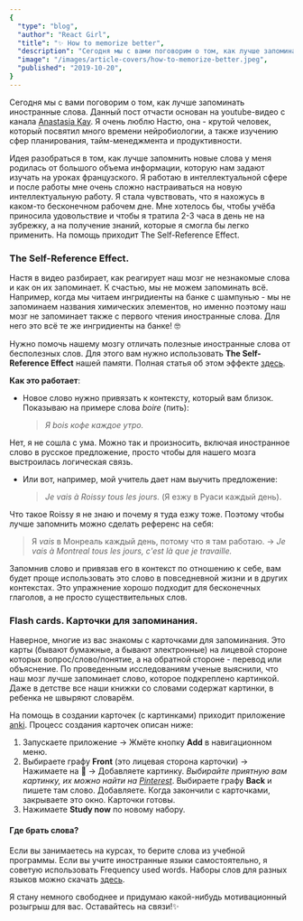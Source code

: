 ```yaml
---
{
  "type": "blog",
  "author": "React Girl",
  "title": "✨ How to memorize better",
  "description": "Сегодня мы с вами поговорим о том, как лучше запоминать иностранные слова.",
  "image": "/images/article-covers/how-to-memorize-better.jpeg",
  "published": "2019-10-20",
}
---
```


Сегодня мы с вами поговорим о том, как лучше запоминать иностранные слова. Данный пост отчасти основан на youtube-видео с канала [Anastasia Kay](http://youtube.com/funastacia?sub_confirmation=1). Я очень люблю Настю, она - крутой человек, который посвятил много времени нейробиологии, а также изучению сфер планирования, тайм-менеджмента и продуктивности.

Идея разобраться в том, как лучше запомнить новые слова у меня родилась от большого объема информации, которую нам задают изучать на уроках французского. Я работаю в интеллектуальной сфере и после работы мне очень сложно настраиваться на новую интеллектуальную работу. Я стала чувствовать, что я нахожусь в каком-то бесконечном рабочем дне. Мне хотелось бы, чтобы учёба приносила удовольствие и чтобы я тратила 2-3 часа в день не на зубрежку, а на получение знаний, которые я смогла бы легко применить. На помощь приходит The Self-Reference Effect.

### **The Self-Reference Effect**.

Настя в видео разбирает, как реагирует наш мозг не незнакомые слова и как он их запоминает. К счастью, мы не можем запоминать всё. Например, когда мы читаем ингридиенты на банке с шампунью - мы не запоминаем названия химических элементов, но именно поэтому наш мозг не запоминает также с первого чтения иностранные слова. Для него это всё те же ингридиенты на банке! 🤓

Нужно помочь нашему мозгу отличать полезные иностранные слова от бесполезных слов. Для этого вам нужно использовать **The Self-Reference Effect** нашей памяти. Полная статья об этом эффекте [здесь](https://opencommons.uconn.edu/cgi/viewcontent.cgi?article=1008&context=chip_docs).

**Как это работает**:

- Новое слово нужно привязать к контексту, который вам близок. Показываю на примере слова _boire_ (пить):
  > _Я bois кофе каждое утро._

Нет, я не сошла с ума. Можно так и произносить, включая иностранное слово в русское предложение, просто чтобы для нашего мозга выстроилась логическая связь.

- Или вот, например, мой учитель дает нам выучить предложение:
  > _Je vais à Roissy tous les jours._ (Я езжу в Руаси каждый день).

Что такое Roissy я не знаю и почему я туда езжу тоже. Поэтому чтобы лучше запомнить можно сделать референс на себя:

> Я _vais_ в Монреаль каждый день, потому что я там работаю. -> _Je vais à Montreal tous les jours, c'est là que je travaille._

Запомнив слово и привязав его в контекст по отношению к себе, вам будет проще использовать это слово в повседневной жизни и в других контекстах. Это упражнение хорошо подходит для бесконечных глаголов, а не просто существительных слов.

### **Flash cards. Карточки для запоминания.**

Наверное, многие из вас знакомы с карточками для запоминания. Это карты (бывают бумажные, а бывают электронные) на лицевой стороне которых вопрос/слово/понятие, а на обратной стороне - перевод или объяснение. По проведенным исследованиям ученые выяснили, что наш мозг лучше запоминает слово, которое подкреплено картинкой. Даже в детстве все наши книжки со словами содержат картинки, в ребенка не швыряют словарём.

На помощь в создании карточек (с картинками) приходит приложение [anki](https://apps.ankiweb.net/). Процесс создания карточек описан ниже:

1. Запускаете приложение -> Жмёте кнопку **Add** в навигационном меню.
2. Выбираете графу **Front** (это лицевая сторона карточки) -> Нажимаете на 📎 -> Добавляете картинку. _Выбирайте приятную вам картинку, их можно найти на [Pinterest](https://www.pinterest.ca/)_. Выбираете графу **Back** и пишете там слово. Добавляете. Когда закончили с карточками, закрываете это окно. Карточки готовы.
3. Нажимаете **Study now** по новому набору.

#### Где брать слова?

Если вы занимаетесь на курсах, то берите слова из учебной программы. Если вы учите иностранные языки самостоятельно, я советую использовать Frequency used words.
Наборы слов для разных языков можно скачать [здесь](http://frequencylists.blogspot.com/).

Я стану немного свободнее и придумаю какой-нибудь мотивационный розыгрыш для вас. Оставайтесь на связи!✨

